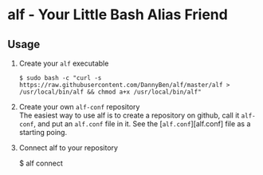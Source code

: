 alf - Your Little Bash Alias Friend
==================================================

Usage
--------------------------------------------------

1. Create your `alf` executable

    `$ sudo bash -c "curl -s https://raw.githubusercontent.com/DannyBen/alf/master/alf > /usr/local/bin/alf && chmod a+x /usr/local/bin/alf"`

2. Create your own `alf-conf` repository  
   The easiest way to use alf is to create a repository on github, call it 
   `alf-conf`, and put an `alf.conf` file in it. See the [`alf.conf`][alf.conf]
   file as a starting poing.

3. Connect alf to your repository

    $ alf connect <your github user>

